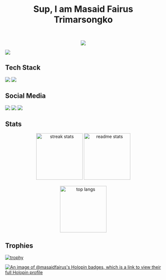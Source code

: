 <h1 align="center"> Sup, I am Masaid Fairus Trimarsongko</h1> <br>
<p align="center"><img src="https://media.tenor.com/_d0iCsfNE2IAAAAj/penguin-wave.gif"></p>

<img src="https://visitcount.itsvg.in/api?id=masaidfairus&icon=9&color=3)](https://visitcount.itsvg.in">


<h2>Tech Stack</h2>
<img src="https://img.shields.io/badge/Figma-1E1E1E?style=for-the-badge&logo=figma&logoColor=white">
<img src="https://img.shields.io/badge/JavaScript-f0dc56?style=for-the-badge&logo=javascript&logoColor=white">


<h2>Social Media</h2>

<a href="https://www.instagram.com/msaidfairuss/"><img src="https://img.shields.io/badge/Instagram-FD0049?style=for-the-badge&logo=instagram&logoColor=white"></a>
<a href="https://www.linkedin.com/in/masaidfairustrimarsongko"><img src="https://img.shields.io/badge/LinkedIn-0077B5?style=for-the-badge&logo=linkedin&logoColor=white"></a>
<a href="https://www.youtube.com/@masaidfairus"><img src="https://img.shields.io/badge/YouTube-FF0000?style=for-the-badge&logo=youtube&logoColor=white"></a>

<h2>Stats</h2>
<div align="center">
  <img  height=150 src="https://github-readme-streak-stats-salesp07.vercel.app/?user=masaidfairus&count_private=true&theme=dark&border_radius=10" alt="streak stats"/>
  <img height=150 src="https://github-readme-stats-salesp07.vercel.app/api?username=masaidfairus&count_private=true&show_icons=true&theme=dark&rank_icon=github&border_radius=10" alt="readme stats"" />
  <br>
  <br>
  <img style="margin: 0 100" height=150 align="center" src="https://github-readme-stats.vercel.app/api/top-langs/?username=masaidfairus&hide=HTML&langs_count=10&layout=compact&theme=dark&border_radius=10&size_weight=0.5&count_weight=0.5&exclude_repo=github-readme-stats" alt="top langs" />
</div>

<h2>Trophies</h2>

[![trophy](https://github-profile-trophy.vercel.app/?username=masaidfairus&theme=darkhub)](https://github.com/ryo-ma/github-profile-trophy)
  
[![An image of @masaidfairus's Holopin badges, which is a link to view their full Holopin profile](https://holopin.me/masaidfairus)](https://holopin.io/@masaidfairus)
